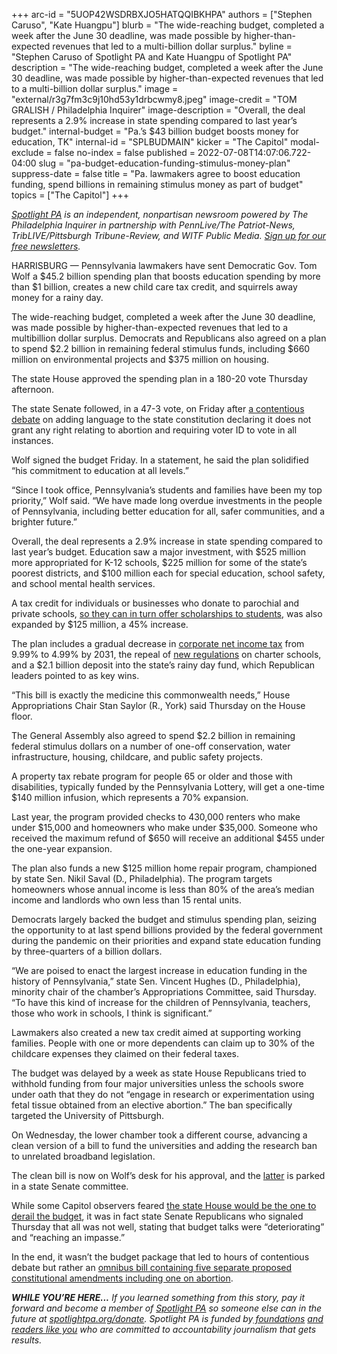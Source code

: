 +++
arc-id = "5UOP42WSDRBXJO5HATQQIBKHPA"
authors = ["Stephen Caruso", "Kate Huangpu"]
blurb = "The wide-reaching budget, completed a week after the June 30 deadline, was made possible by higher-than-expected revenues that led to a multi-billion dollar surplus."
byline = "Stephen Caruso of Spotlight PA and Kate Huangpu of Spotlight PA"
description = "The wide-reaching budget, completed a week after the June 30 deadline, was made possible by higher-than-expected revenues that led to a multi-billion dollar surplus."
image = "external/r3g7fm3c9j10hd53y1drbcwmy8.jpeg"
image-credit = "TOM GRALISH / Philadelphia Inquirer"
image-description = "Overall, the deal represents a 2.9% increase in state spending compared to last year’s budget."
internal-budget = "Pa.’s $43 billion budget boosts money for education, TK"
internal-id = "SPLBUDMAIN"
kicker = "The Capitol"
modal-exclude = false
no-index = false
published = 2022-07-08T14:07:06.722-04:00
slug = "pa-budget-education-funding-stimulus-money-plan"
suppress-date = false
title = "Pa. lawmakers agree to boost education funding, spend billions in remaining stimulus money as part of budget"
topics = ["The Capitol"]
+++

<a href="https://www.spotlightpa.org/"><i>Spotlight PA</i></a><i> is an independent, nonpartisan newsroom powered by The Philadelphia Inquirer in partnership with PennLive/The Patriot-News, TribLIVE/Pittsburgh Tribune-Review, and WITF Public Media. </i><a href="https://www.spotlightpa.org/newsletters"><i>Sign up for our free newsletters</i></a><i>.</i>

HARRISBURG — Pennsylvania lawmakers have sent Democratic Gov. Tom Wolf a $45.2 billion spending plan that boosts education spending by more than $1 billion, creates a new child care tax credit, and squirrels away money for a rainy day.

The wide-reaching budget, completed a week after the June 30 deadline, was made possible by higher-than-expected revenues that led to a multibillion dollar surplus. Democrats and Republicans also agreed on a plan to spend $2.2 billion in remaining federal stimulus funds, including $660 million on environmental projects and $375 million on housing.

The state House approved the spending plan in a 180-20 vote Thursday afternoon.

<script src="https://www.spotlightpa.org/embed.js" async></script><div data-spl-embed-version="1" data-spl-src="https://www.spotlightpa.org/embeds/newsletter/"></div>

The state Senate followed, in a 47-3 vote, on Friday after <a href="https://www.spotlightpa.org/news/2022/07/pa-abortion-restrictions-constitutional-amendment-voter-id/">a contentious debate</a> on adding language to the state constitution declaring it does not grant any right relating to abortion and requiring voter ID to vote in all instances.

Wolf signed the budget Friday. In a statement, he said the plan solidified “his commitment to education at all levels.”

“Since I took office, Pennsylvania’s students and families have been my top priority,” Wolf said. “We have made long overdue investments in the people of Pennsylvania, including better education for all, safer communities, and a brighter future.”

Overall, the deal represents a 2.9% increase in state spending compared to last year’s budget. Education saw a major investment, with $525 million more appropriated for K-12 schools, $225 million for some of the state’s poorest districts, and $100 million each for special education, school safety, and school mental health services.

A tax credit for individuals or businesses who donate to parochial and private schools, <a href="https://www.penncapital-star.com/education/eitc-explained-how-pennsylvanias-educational-tax-credit-program-works/">so they can in turn offer scholarships to students</a>, was also expanded by $125 million, a 45% increase.

The plan includes a gradual decrease in <a href="https://www.spotlightpa.org/news/2022/06/pa-corporate-tax-cut-bipartisan-proposals/">corporate net income tax</a> from 9.99% to 4.99% by 2031, the repeal of <a href="https://web.archive.org/web/20230116210611/https://www.governor.pa.gov/newsroom/gov-wolf-new-regulations-providing-for-charter-school-transparency-equity-and-accountability-to-take-effect/">new regulations</a> on charter schools, and a $2.1 billion deposit into the state’s rainy day fund, which Republican leaders pointed to as key wins.

“This bill is exactly the medicine this commonwealth needs,” House Appropriations Chair Stan Saylor (R., York) said Thursday on the House floor.

<div class="flourish-embed flourish-table" data-src="visualisation/10572916"><script src="https://public.flourish.studio/resources/embed.js"></script></div>

The General Assembly also agreed to spend $2.2 billion in remaining federal stimulus dollars on a number of one-off conservation, water infrastructure, housing, childcare, and public safety projects.

A property tax rebate program for people 65 or older and those with disabilities, typically funded by the Pennsylvania Lottery, will get a one-time $140 million infusion, which represents a 70% expansion.

Last year, the program provided checks to 430,000 renters who make under $15,000 and homeowners who make under $35,000. Someone who received the maximum refund of $650 will receive an additional $455 under the one-year expansion.

The plan also funds a new $125 million home repair program, championed by state Sen. Nikil Saval (D., Philadelphia). The program targets homeowners whose annual income is less than 80% of the area’s median income and landlords who own less than 15 rental units.

Democrats largely backed the budget and stimulus spending plan, seizing the opportunity to at last spend billions provided by the federal government during the pandemic on their priorities and expand state education funding by three-quarters of a billion dollars.

“We are poised to enact the largest increase in education funding in the history of Pennsylvania,” state Sen. Vincent Hughes (D., Philadelphia), minority chair of the chamber’s Appropriations Committee, said Thursday. “To have this kind of increase for the children of Pennsylvania, teachers, those who work in schools, I think is significant.”

Lawmakers also created a new tax credit aimed at supporting working families. People with one or more dependents can claim up to 30% of the childcare expenses they claimed on their federal taxes.

The budget was delayed by a week as state House Republicans tried to withhold funding from four major universities unless the schools swore under oath that they do not “engage in research or experimentation using fetal tissue obtained from an elective abortion.” The ban specifically targeted the University of Pittsburgh.

<script src="https://www.spotlightpa.org/embed.js" async></script><div data-spl-embed-version="1" data-spl-src="https://www.spotlightpa.org/embeds/donate/"></div>

On Wednesday, the lower chamber took a different course, advancing a clean version of a bill to fund the universities and adding the research ban to unrelated broadband legislation.

The clean bill is now on Wolf’s desk for his approval, and the <a href="https://web.archive.org/20210504115134/https://www.legis.state.pa.us/cfdocs/billinfo/billinfo.cfm?syear=2021&sind=0&body=S&type=B&bn=442">latter</a> is parked in a state Senate committee.

While some Capitol observers feared <a href="https://www.spotlightpa.org/news/2022/05/pa-primary-election-results-budget-impasse/" target="_blank">the state House would be the one to derail the budget</a>, it was in fact state Senate Republicans who signaled Thursday that all was not well, stating that budget talks were “deteriorating” and “reaching an impasse.”

In the end, it wasn’t the budget package that led to hours of contentious debate but rather an <a href="https://www.spotlightpa.org/news/2022/07/pa-abortion-restrictions-constitutional-amendment-voter-id/">omnibus bill containing five separate proposed constitutional amendments including one on abortion</a>.

<i><b>WHILE YOU’RE HERE...</b></i><i> If you learned something from this story, pay it forward and become a member of </i><a href="https://www.spotlightpa.org/"><i>Spotlight PA</i></a><i> so someone else can in the future at </i><a href="https://www.spotlightpa.org/donate"><i>spotlightpa.org/donate</i></a><i>. Spotlight PA is funded by</i><a href="https://www.spotlightpa.org/support"><i> foundations</i></a><i> </i><a href="https://www.spotlightpa.org/support"><i>and readers like you</i></a><i> who are committed to accountability journalism that gets results.</i>

